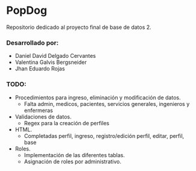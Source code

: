 # PopDog
Repositorio dedicado al proyecto final de base de datos 2. 

### Desarrollado por:
- Daniel David Delgado Cervantes
- Valentina Galvis Bergsneider
- Jhan Eduardo Rojas

### TODO:

- Procedimientos para ingreso, eliminación y modificación de datos.
    - Falta admin, medicos, pacientes, servicios generales, ingenieros y enfermeras
- Validaciones de datos.
    - Regex para la creación de perfiles
- HTML.
    - Completadas perfil, ingreso, registro/edición perfil, editar, perfil, base 
- Roles.
    - Implementación de las diferentes tablas.
    - Asignación de roles por administrativo.

